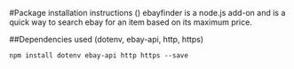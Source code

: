 #Package installation instructions ()
ebayfinder is a node.js add-on and is a quick way to search ebay for an item based on its maximum price.<br />

##Dependencies used (dotenv, ebay-api, http, https)
```shell
npm install dotenv ebay-api http https --save
```
